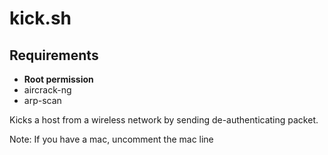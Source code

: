 kick.sh
=======

Requirements
------------
- **Root permission**
- aircrack-ng
- arp-scan

Kicks a host from a wireless network by sending de-authenticating packet.

Note: If you have a mac, uncomment the mac line
